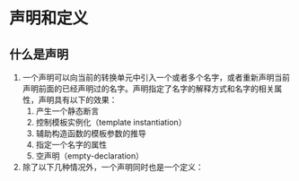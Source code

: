 # 声明和定义

## 什么是声明

1. 一个声明可以向当前的转换单元中引入一个或者多个名字，或者重新声明当前声明前面的已经声明过的名字。声明指定了名字的解释方式和名字的相关属性，声明具有以下的效果：
	1. 产生一个静态断言
	2. 控制模板实例化（template instantiation）
	3. 辅助构造函数的模板参数的推导
	4. 指定一个名字的属性
	5. 空声明（empty-declaration）
2. 除了以下几种情况外，一个声明同时也是一个定义：